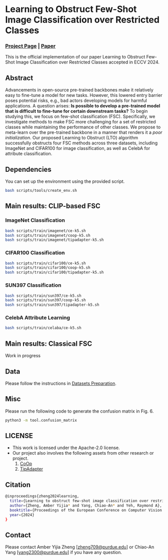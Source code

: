 # Learning to Obstruct Few-Shot Image Classification over Restricted Classes

### [Project Page]() | [Paper]()

This is the official implementation of our paper Learning to Obstruct Few-Shot Image Classification over Restricted Classes accepted in ECCV 2024.

## Abstract
Advancements in open-source pre-trained backbones make it relatively easy to fine-tune a model for new tasks. However, this lowered entry barrier poses potential risks, e.g., bad actors developing models for harmful applications. A question arises: **Is possible to develop a pre-trained model that is difficult to fine-tune for certain downstream tasks?** To begin studying this, we focus on few-shot classification (FSC). Specifically, we investigate methods to make FSC more challenging for a set of restricted classes while maintaining the performance of other classes. We propose to meta-learn over the pre-trained backbone in a manner that renders it a *poor initialization*. Our proposed Learning to Obstruct (LTO) algorithm successfully obstructs four FSC methods across three datasets, including ImageNet and CIFAR100 for image classification, as well as CelebA for attribute classification.

## Dependencies
You can set up the environment using the provided script. 
```bash
bash scripts/tools/create_env.sh
```

## Main results: CLIP-based FSC

### ImageNet Classification
```bash
bash scripts/train/imagenet/ce-k5.sh
bash scripts/train/imagenet/coop-k5.sh
bash scripts/train/imagenet/tipadapter-k5.sh
```

### CIFAR100 Classification
```bash
bash scripts/train/cifar100/ce-k5.sh
bash scripts/train/cifar100/coop-k5.sh
bash scripts/train/cifar100/tipadapter-k5.sh
```

### SUN397 Classification
```bash
bash scripts/train/sun397/ce-k5.sh
bash scripts/train/sun397/coop-k5.sh
bash scripts/train/sun397/tipadapter-k5.sh
```

### CelebA Attribute Learning
```bash
bash scripts/train/celaba/ce-k5.sh
```

## Main results: Classical FSC
Work in progress

## Data
Please follow the instructions in [Datasets Preparation](Datasets.md).

## Misc
Please run the following code to generate the confusion matrix in Fig. 6.
```bash
python3 -m tool.confusion_matrix
```

## LICENSE
- This work is licensed under the Apache-2.0 license.
- Our project also involves the following assets from other research or project.
    1. [CoOp](https://github.com/KaiyangZhou/CoOp)
    2. [TipAdapter](https://github.com/gaopengcuhk/Tip-Adapter)

## Citation
```bash
@inproceedings{zheng2024learning,
  title={Learning to obstruct few-shot image classification over restricted classes},
  author={Zheng, Amber Yijia* and Yang, Chiao-An* and Yeh, Raymond A},
  booktitle={Proceedings of the European Conference on Computer Vision (ECCV)},
  year={2024}
}
```

## Contact
Please contact Amber Yijia Zheng [zheng709@purdue.edu] or Chiao-An Yang [yang2300@purdue.edu] if you have any question.
